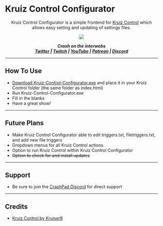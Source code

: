 # Kruiz Control Configurator

<p align="center">Kruiz Control Configurator is a simple frontend for <a href="https://github.com/Kruiser8/Kruiz-Control">Kruiz Control</a> which allows easy setting and updating of settings files.</p>

<p align="center"><img src="https://user-images.githubusercontent.com/51434502/94835020-f9d72800-03c5-11eb-9675-4b52c92201c0.png"></p>

<p align="center"><i><b>
  Crash on the interwebs<br>
  <a href="https://twitter.com/CrashKoeck">Twitter</a> |
  <a href="https://twitch.tv/CrashKoeck">Twitch</a> |
  <a href="https://youtube.com/Crashkoeck">YouTube</a> |
  <a href="https://patreon.com/Crashkoeck">Patreon</a> |
  <a href="https://discord.gg/zyS2jbJ">Discord</a>
</b></i></p>

***

## How To Use
- <a href="https://github.com/CrashKoeck/Kruiz-Control-Configurator/releases">Download Kruiz-Control-Configurator.exe</a> and place it in your Kruiz Control folder (the same folder as index.html)
- Run Kruiz-Control-Configurator.exe
- Fill in the blanks
- Have a great show!

***

## Future Plans
- Make Kruiz Control Configurator able to edit triggers.txt, filetriggers.txt, and add new file triggers
- Dropdown menus for all Kruiz Control actions
- Option to run Kruiz Control within Kruiz Control Configurator
- ~~Option to check for and install updates~~

***

## Support
- Be sure to join the <a href="https://discord.gg/zyS2jbJ">CrashPad Discord</a> for direct support

***

## Credits
- <a href="https://github.com/Kruiser8/Kruiz-Control">Kruiz Control by Kruiser8</a>

